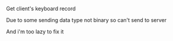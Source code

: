 Get client's keyboard record

Due to some sending data type not binary so can't send to server

And i'm too lazy to fix it 
